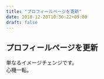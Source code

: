 ```yaml
---
title: "プロフィールページを更新"
date: 2018-12-20T10:36:22+09:00
draft: false
---
```


## プロフィールページを更新

単なるイメージチェンジです。  
心機一転。

